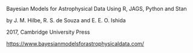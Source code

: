 Bayesian Models for Astrophysical Data Using R, JAGS, Python and Stan

by J. M. Hilbe, R. S. de Souza and E. E. O. Ishida

2017, Cambridge University Press


https://www.bayesianmodelsforastrophysicaldata.com/
